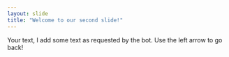 ```yaml
---
layout: slide
title: "Welcome to our second slide!"
---
```

Your text, I add some text as requested by the bot.
Use the left arrow to go back!
